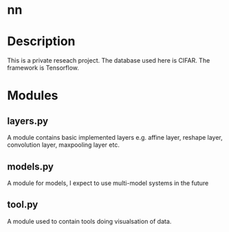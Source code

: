 # nn
# Description
This is a private reseach project. The database used here is CIFAR. The framework is Tensorflow.

# Modules
## layers.py
A module contains basic implemented layers e.g. affine layer, reshape layer, convolution layer, maxpooling layer etc.
## models.py
A module for models, I expect to use multi-model systems in the future
## tool.py
A module used to contain tools doing visualsation of data.
